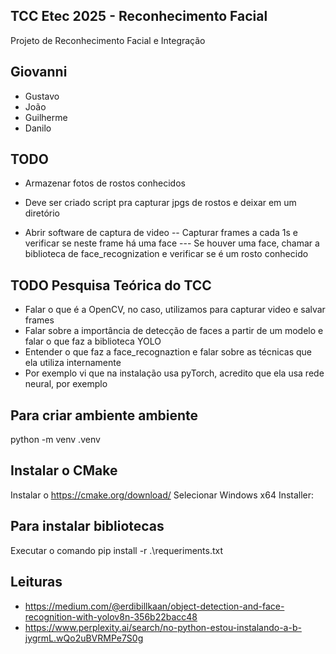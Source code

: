 ## TCC Etec 2025 - Reconhecimento Facial
Projeto de Reconhecimento Facial e Integração

## Giovanni
- Gustavo
- João
- Guilherme
- Danilo

## TODO
- Armazenar fotos de rostos conhecidos
- Deve ser criado script pra capturar jpgs de rostos e deixar em um diretório

- Abrir software de captura de video 
-- Capturar frames a cada 1s e verificar se neste frame há uma face
--- Se houver uma face, chamar a biblioteca de face_recognization e verificar se é um rosto conhecido

## TODO Pesquisa Teórica do TCC
- Falar o que é a OpenCV, no caso, utilizamos para capturar video e salvar frames
- Falar sobre a importância de detecção de faces a partir de um modelo e falar o que faz a biblioteca YOLO
- Entender o que faz a face_recognaztion e falar sobre as técnicas que ela utiliza internamente
- Por exemplo vi que na instalação usa pyTorch, acredito que ela usa rede neural, por exemplo

## Para criar ambiente ambiente
python -m venv .venv

## Instalar o CMake
Instalar o https://cmake.org/download/
Selecionar Windows x64 Installer:

## Para instalar bibliotecas
Executar o comando pip install -r .\requeriments.txt 


## Leituras
-  https://medium.com/@erdibillkaan/object-detection-and-face-recognition-with-yolov8n-356b22bacc48
-  https://www.perplexity.ai/search/no-python-estou-instalando-a-b-jygrmL.wQo2uBVRMPe7S0g